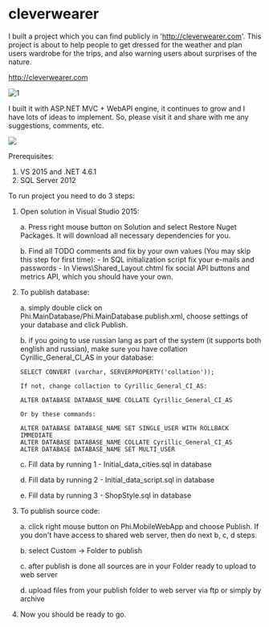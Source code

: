 # cleverwearer

I built a project which you can find publicly in 'http://cleverwearer.com'. This project is about to help people to get dressed for the weather and plan users wardrobe for the trips, and also warning users about surprises of the nature.

http://cleverwearer.com

![1](https://optiklab.github.io/blog/img/cleverwearer.png)

I built it with ASP.NET MVC + WebAPI engine, it continues to grow and I have lots of ideas to implement. So, please visit it and share with me any suggestions, comments, etc.

![](http://cleverwearer.com/img/CleverWearerIcon_48px.png)

Prerequisites:
1. VS 2015 and .NET 4.6.1
2. SQL Server 2012

To run project you need to do 3 steps:

1. Open solution in Visual Studio 2015:

    a. Press right mouse button on Solution and select Restore Nuget Packages. It will download all necessary dependencies for you.
    
    b. Find all TODO comments and fix by your own values (You may skip this step for first time):
       - In SQL initialization script fix your e-mails and passwords
       - In Views\Shared\_Layout.chtml fix social API buttons and metrics API, which you should have your own.
   
2. To publish database:

    a. simply double click on Phi.MainDatabase/Phi.MainDatabase.publish.xml, choose settings of your database and click Publish.
    
    b. if you going to use russian lang as part of the system (it supports both english and russian), make sure you have collation Cyrillic_General_CI_AS in your database:
    
       SELECT CONVERT (varchar, SERVERPROPERTY('collation'));
       
       If not, change collaction to Cyrillic_General_CI_AS:
       
       ALTER DATABASE DATABASE_NAME COLLATE Cyrillic_General_CI_AS
       
       Or by these commands:
       
       ALTER DATABASE DATABASE_NAME SET SINGLE_USER WITH ROLLBACK IMMEDIATE
       ALTER DATABASE DATABASE_NAME COLLATE Cyrillic_General_CI_AS
       ALTER DATABASE DATABASE_NAME SET MULTI_USER
       
    c. Fill data by running 1 - Initial_data_cities.sql in database
    
    d. Fill data by running 2 - Initial_data_script.sql in database
    
    e. Fill data by running 3 - ShopStyle.sql in database

3. To publish source code:

    a. click right mouse button on Phi.MobileWebApp and choose Publish. If you don't have access to shared web server, then do next b, c, d steps.
    
    b. select Custom -> Folder to publish
    
    c. after publish is done all sources are in your Folder ready to upload to web server
    
    d. upload files from your publish folder to web server via ftp or simply by archive
    
4. Now you should be ready to go.
